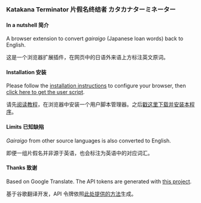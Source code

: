 ### Katakana Terminator 片假名终结者 カタカナ‌ターミネーター

#### In a nutshell 简介
A browser extension to convert *gairaigo* (Japanese loan words) back to English.

这是一个浏览器扩展插件，在网页中的日语外来语上方标注英文原词。

#### Installation 安装
Please follow the [installation instructions](https://greasyfork.org/en) to configure your browser,
then [click here to get the user script](https://github.com/Arnie97/katakana-terminator/raw/master/katakana-terminator.user.js).

请先[阅读教程](https://greasyfork.org/zh-CN)，在浏览器中安装一个用户脚本管理器。之后[戳这里下载并安装本程序](https://github.com/Arnie97/katakana-terminator/raw/master/katakana-terminator.user.js)。

#### Limits 已知缺陷
*Gairaigo* from other source languages is also converted to English.

即便一组片假名并非源于英语，也会标注为英语中的对应词汇。

#### Thanks 致谢
Based on Google Translate. The API tokens are generated with [this project](https://github.com/cocoa520/Google_TK).

基于谷歌翻译开发，API 令牌依照[此处提供的方法](https://github.com/cocoa520/Google_TK)生成。

